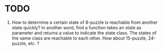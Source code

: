 # TODO

1. How to determine a certain state of 8-puzzle is reachable from another state quickly? In another word, find a function takes an state as parameter and returns a value to indicate the state class. The states of the same class are reachable to each other. How about 15-puzzle, 24-puzzle, etc. ?
